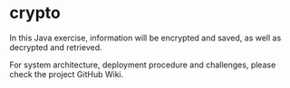 # crypto
In this Java exercise, information will be encrypted and saved, as well as decrypted and retrieved.

For system architecture, deployment procedure and challenges, please check the project GitHub Wiki.
